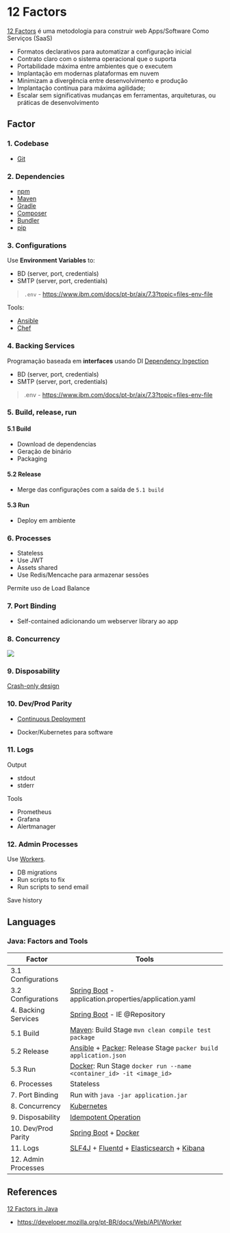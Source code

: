 # 12 Factors

[12 Factors] é uma metodologia para construir web Apps/Software Como Serviços (SaaS)


- Formatos declarativos para automatizar a configuração inicial
- Contrato claro com o sistema operacional que o suporta
- Portabilidade máxima entre ambientes que o executem
- Implantação em modernas plataformas em nuvem
- Minimizam a divergência entre desenvolvimento e produção
- Implantação contínua para máxima agilidade;
- Escalar sem significativas mudanças em ferramentas, arquiteturas, ou práticas de desenvolvimento

## Factor

### 1. Codebase

- [Git]

### 2. Dependencies

- [npm](https://www.npmjs.com/)
- [Maven](https://maven.apache.org/)
- [Gradle](https://gradle.org/)
- [Composer](https://getcomposer.org/)
- [Bundler](https://bundler.io/)
- [pip](https://pip.pypa.io/en/stable/installation/)


### 3. Configurations 

Use __Environment Variables__ to:

- BD (server, port, credentials)
- SMTP (server, port, credentials)

> `.env` - https://www.ibm.com/docs/pt-br/aix/7.3?topic=files-env-file

Tools:

- [Ansible]
- [Chef]

### 4. Backing Services

Programação baseada em __interfaces__ usando DI [Dependency Ingection](https://en.wikipedia.org/wiki/Dependency_injection)

- BD (server, port, credentials)
- SMTP (server, port, credentials)

> .env - https://www.ibm.com/docs/pt-br/aix/7.3?topic=files-env-file

### 5. Build, release, run

#### 5.1 Build

- Download de dependencias
- Geração de binário
- Packaging

#### 5.2 Release

- Merge das configurações com a saída de `5.1 build`

#### 5.3 Run

- Deploy em ambiente

### 6. Processes 

- Stateless
- Use JWT
- Assets shared
- Use Redis/Mencache para armazenar sessões

Permite uso de Load Balance

### 7. Port Binding

- Self-contained adicionando um webserver library ao app

### 8. Concurrency 

![](https://12factor.net/images/process-types.png)

### 9. Disposability

 [Crash-only design](https://lwn.net/Articles/191059/)

### 10. Dev/Prod Parity

- [Continuous Deployment](https://avc.com/2011/02/continuous-deployment/)

- Docker/Kubernetes para software

### 11. Logs

Output

- stdout
- stderr

Tools

- Prometheus
- Grafana 
- Alertmanager

### 12. Admin Processes

Use [Workers](https://developer.mozilla.org/pt-BR/docs/Web/API/Worker).

- DB migrations
- Run scripts to fix
- Run scripts to send email

Save history

## Languages

### Java: Factors and Tools

| Factor | Tools |
| --- | --- |
| 3.1 Configurations |  |
| 3.2 Configurations | [Spring Boot] - application.properties/application.yaml |
| 4. Backing Services | [Spring Boot] - IE @Repository |
| 5.1 Build | [Maven]: Build Stage ``` mvn clean compile test package ``` |
| 5.2 Release | [Ansible] + [Packer]: Release Stage ``` packer build application.json ``` |
| 5.3 Run | [Docker]: Run Stage ``` docker run --name <container_id> -it <image_id> ``` |
| 6. Processes | Stateless |
| 7. Port Binding  | Run with ``` java -jar application.jar ``` |
| 8. Concurrency | [Kubernetes] |
| 9. Disposability | [Idempotent Operation] |
| 10. Dev/Prod Parity | [Spring Boot] + [Docker] |
| 11. Logs |[SLF4J] + [Fluentd] + [Elasticsearch] + [Kibana] |
| 12. Admin Processes | |

## References

[12 Factors in Java]

[12 Factors]: <https://12factor.net/pt_br/>
[12 Factors in Java]: <https://www.baeldung.com/spring-boot-12-factor>
[Git]: <https://git-scm.com/>
[Ansible]: <https://www.ansible.com/>
[Chef]: <https://www.chef.io/>
[Maven]: <https://maven.apache.org/>
[Gradle]: <https://gradle.org/>
[Spring Boot]: <https://spring.io/>
[Packer]: <https://www.packer.io/>
[Docker]: <https://www.docker.com/>
[Kubernetes]: <https://www.baeldung.com/kubernetes>
[Idempotent Operation]: <https://www.baeldung.com/cs/idempotent-operations>
[SLF4J]: <https://www.baeldung.com/slf4j-with-log4j2-logback>
[Fluentd]: <https://www.fluentd.org/>
[Elasticsearch]: <https://www.elastic.co/>
[Kibana]: <https://www.elastic.co/products/kibana>
[Groovy integrated with Java ]: <https://www.baeldung.com/groovy-java-applications>

- https://developer.mozilla.org/pt-BR/docs/Web/API/Worker